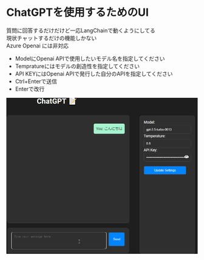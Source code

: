 # ChatGPTを使用するためのUI

質問に回答するだけだけど一応LangChainで動くようにしてる<br>
現状チャットするだけの機能しかない<br>
Azure Openai には非対応

- ModelにOpenai APIで使用したいモデル名を指定してください
- Tempratureにはモデルの創造性を指定してください
- API KEYにはOpenai APIで発行した自分のAPIを指定してください
- Ctrl+Enterで送信
- Enterで改行


![UI_for_GPT_to_chat.gif](./UI_for_GPT_to_chat.gif)


